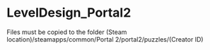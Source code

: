 # LevelDesign_Portal2

Files must be copied to the folder (Steam location)/steamapps/common/Portal 2/portal2/puzzles/(Creator ID)